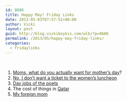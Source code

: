```yaml
---
id: 8686
title: Happy May! Friday Links
date: 2013-05-03T07:57:51+00:00
author: Vicki
layout: post
guid: http://blog.vickiboykis.com/wlb/?p=8686
permalink: /2013/05/happy-may-friday-links/
categories:
  - fridaylinks
---
```

&nbsp;

  1. <span style="line-height: 12.997159004211426px;"><a href="http://www.reddit.com/r/AskReddit/comments/1djo2a/moms_of_reddit_what_do_you_actually_want_for/" target="_blank">Moms, what do you actually want for mother&#8217;s day</a>?</span>
  2. <a href="http://stronglikebool.com/post/2013/04/10/No-I-Dont-Want-a-Ticket-for-the-Womens-Luncheon" target="_blank">No, I don&#8217;t want a ticket to the women&#8217;s luncheon</a>
  3. <a href="http://www.incidentalcomics.com/2013/04/day-jobs-of-poets.html" target="_blank">Day jobs of the poets</a>
  4. The cost of things in <a href="http://thebillfold.com/2013/04/the-cost-of-things-in-qatar/" target="_blank">Qatar</a>
  5. <a href="http://www.aeonmagazine.com/being-human/mary-hk-choi-my-foreign-mom/" target="_blank">My foreign mom</a>